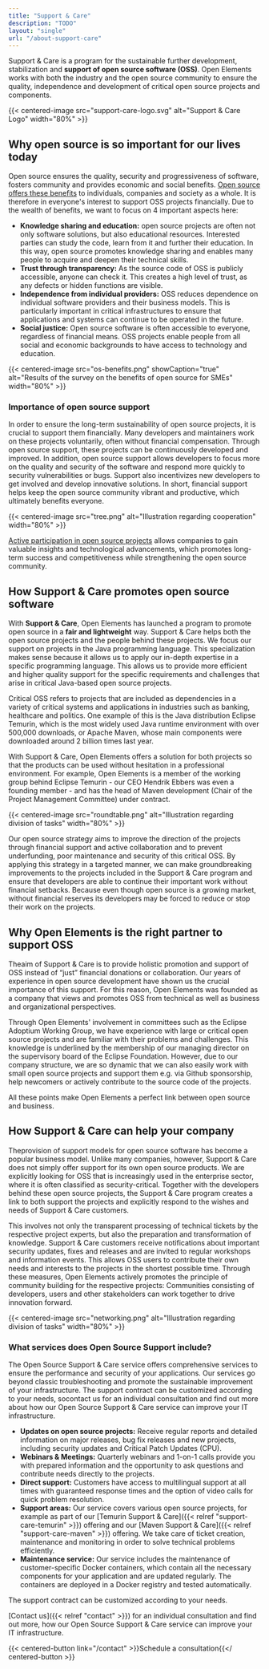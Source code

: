 ```yaml
---
title: "Support & Care"
description: "TODO"
layout: "single"
url: "/about-support-care"
---
```


Support & Care is a program for the sustainable further development, stabilization and **support of open source software (OSS)**.
Open Elements works with both the industry and the open source community to ensure the quality,
independence and development of critical open source projects and components.

{{< centered-image src="support-care-logo.svg" alt="Support & Care Logo" width="80%" >}}

## Why open source is so important for our lives today

Open source ensures the quality, security and progressiveness of software, fosters community and provides economic and social benefits.
[Open source offers these benefits](https://opensource.com/resources/what-open-source) to individuals, companies and society as a whole.
It is therefore in everyone's interest to support OSS projects financially.
Due to the wealth of benefits, we want to focus on 4 important aspects here:


- **Knowledge sharing and education:** open source projects are often not only software solutions,
  but also educational resources. Interested parties can study the code, learn from it and further their education.
  In this way, open source promotes knowledge sharing and enables many people to acquire and deepen their technical skills.
- **Trust through transparency:** As the source code of OSS is publicly accessible, anyone can check it.
  This creates a high level of trust, as any defects or hidden functions are visible.
- **Independence from individual providers:** OSS reduces dependence on individual software providers and
  their business models.
  This is particularly important in critical infrastructures to ensure that applications and systems can continue to
  be operated in the future.
- **Social justice:** Open source software is often accessible to everyone, regardless of financial means.
  OSS projects enable people from all social and economic backgrounds to have access to technology and education.

{{< centered-image src="os-benefits.png" showCaption="true" alt="Results of the survey on the benefits of open source for SMEs" width="80%" >}}

### Importance of open source support

In order to ensure the long-term sustainability of open source projects, it is crucial to support them financially.
Many developers and maintainers work on these projects voluntarily, often without financial compensation.
Through open source support, these projects can be continuously developed and improved.
In addition, open source support allows developers to focus more on the quality and security of the software and
respond more quickly to security vulnerabilities or bugs.
Support also incentivizes new developers to get involved and develop innovative solutions.
In short, financial support helps keep the open source community vibrant and productive, which ultimately benefits everyone.

{{< centered-image src="tree.png" alt="Illustration regarding cooperation" width="80%" >}}

[Active participation in open source projects](https://hbswk.hbs.edu/item/the-hidden-benefit-of-giving-back-to-open-source-software)
allows companies to gain valuable insights and technological advancements, which promotes long-term success and
competitiveness while strengthening the open source community.

## How Support & Care promotes open source software

With **Support & Care**, Open Elements has launched a program to promote open source in a
**fair and lightweight** way.
Support & Care helps both the open source projects and the people behind these projects.
We focus our support on projects in the Java programming language.
This specialization makes sense because it allows us to apply our in-depth expertise in a specific programming language.
This allows us to provide more efficient and higher quality support for the specific requirements
and challenges that arise in critical Java-based open source projects.

Critical OSS refers to projects that are included as dependencies in a variety of critical systems and applications in
industries such as banking, healthcare and politics.
One example of this is the Java distribution Eclipse Temurin, which is the most widely used Java runtime
environment with over 500,000 downloads, or Apache Maven, whose main components were downloaded around
2 billion times last year.

With Support & Care, Open Elements offers a solution for both projects so that the products can be
used without hesitation in a professional environment.
For example, Open Elements is a member of the working group behind Eclipse Temurin - our CEO Hendrik Ebbers
was even a founding member - and has the head of Maven development (Chair of the Project Management Committee)
under contract.


{{< centered-image src="roundtable.png" alt="Illustration regarding division of tasks" width="80%" >}}

Our open source strategy aims to improve the direction of the projects through financial support and active
collaboration and to prevent underfunding, poor maintenance and security of this critical OSS.
By applying this strategy in a targeted manner, we can make groundbreaking improvements to the projects
included in the Support & Care program and ensure that developers are able to continue their important
work without financial setbacks.
Because even though open source is a growing market, without financial reserves its developers may be
forced to reduce or stop their work on the projects.

## Why Open Elements is the right partner to support OSS

Theaim of Support & Care is to provide holistic promotion and support of OSS instead of “just” financial
donations or collaboration.
Our years of experience in open source development have shown us the crucial importance of this support.
For this reason, Open Elements was founded as a company that views and promotes OSS from technical as well
as business and organizational perspectives.

Through Open Elements' involvement in committees such as the Eclipse Adoptium Working Group,
we have experience with large or critical open source projects and are familiar with their problems and
challenges.
This knowledge is underlined by the membership of our managing director on the supervisory board of the
Eclipse Foundation.
However, due to our company structure, we are so dynamic that we can also easily work with small open source
projects and support them e.g. via Github sponsorship, help newcomers or actively contribute to the source
code of the projects.

All these points make Open Elements a perfect link between open source and business.

## How Support & Care can help your company

Theprovision of support models for open source software has become a popular business model.
Unlike many companies, however, Support & Care does not simply offer support for its own open source products.
We are explicitly looking for OSS that is increasingly used in the enterprise sector, where it is often classified as
security-critical.
Together with the developers behind these open source projects, the Support & Care program creates a link
to both support the projects and explicitly respond to the wishes and needs of Support & Care customers.

This involves not only the transparent processing of technical tickets by the respective project experts,
but also the preparation and transformation of knowledge.
Support & Care customers receive notifications about important security updates, fixes and releases and
are invited to regular workshops and information events.
This allows OSS users to contribute their own needs and interests to the projects in the shortest possible time.
Through these measures, Open Elements actively promotes the principle of community building for the respective projects:
Communities consisting of developers, users and other stakeholders can work together to drive innovation forward.

{{< centered-image src="networking.png" alt="Illustration regarding division of tasks" width="80%" >}}

### What services does Open Source Support include?

The Open Source Support & Care service offers comprehensive services to ensure the performance and security of your applications.
Our services go beyond classic troubleshooting and promote the sustainable improvement of your infrastructure.
The support contract can be customized according to your needs, socontact us for an individual consultation and find out
more about how our Open Source Support & Care service can improve your IT infrastructure.

- **Updates on open source projects:** Receive regular reports and detailed information on major releases,
  bug fix releases and new projects, including security updates and Critical Patch Updates (CPU).
- **Webinars & Meetings:** Quarterly webinars and 1-on-1 calls provide you with prepared information and the
  opportunity to ask questions and contribute needs directly to the projects.
- **Direct support:** Customers have access to multilingual support at all times with guaranteed response times
  and the option of video calls for quick problem resolution.
- **Support areas:** Our service covers various open source projects, for example as part of our
  [Temurin Support & Care]({{< relref "support-care-temurin" >}}) offering and our
  [Maven Support & Care]({{< relref "support-care-maven" >}}) offering.
  We take care of ticket creation, maintenance and monitoring in order to solve technical problems efficiently.
- **Maintenance service:** Our service includes the maintenance of customer-specific Docker containers,
  which contain all the necessary components for your application and are updated regularly.
  The containers are deployed in a Docker registry and tested automatically.

The support contract can be customized according to your needs.

[Contact us]({{< relref "contact" >}}) for an individual consultation and find out more,
how our Open Source Support & Care service can improve your IT infrastructure.

{{< centered-button link="/contact"  >}}Schedule a consultation{{</ centered-button >}}
